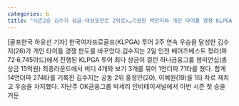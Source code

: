 ```yaml
---
categories: b
title: "시즌2승 김수지 상금·대상포인트 2위로↑…기권한 박민지와 개인 타이틀 경쟁 KLPGA"
---
```

[골프한국 하유선 기자] 한국여자프로골프(KLPGA) 투어 2주 연속 우승을 달성한 김수지(26)가 개인 타이틀 경쟁 판도를 바꾸었다.김수지는 2일 인천 베어즈베스트 청라(파72·6,745야드)에서 진행된 KLPGA 투어 최다 상금이 걸린 하나금융그룹 챔피언십(총상금 15억원) 최종라운드에서 버디 4개와 보기 3개를 묶어 1언더파 71타를 쳤다. 합계 14언더파 274타를 기록한 김수지는 공동 2위 홍정민(20), 이예원(19)을 1타 차로 제치고 우승을 차지했다. 지난주 OK금융그룹 박세리 인비테이셔널에서 이번 시즌 첫 승을 거둔